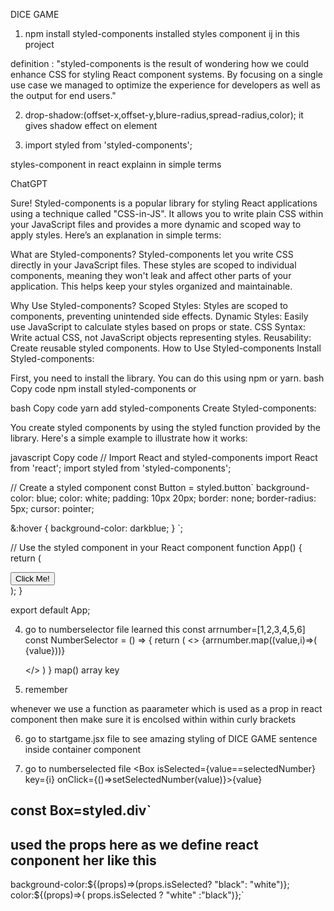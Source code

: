 DICE GAME

1. npm install styled-components
installed styles component ij in this project

definition : "styled-components is the result of wondering how we could enhance CSS for styling React component systems. By focusing on a single use case we managed to optimize the experience for developers as well as the output for end users."

2. drop-shadow:(offset-x,offset-y,blure-radius,spread-radius,color);
it gives shadow effect on element


3. import styled from 'styled-components';



styles-component in  react explainn in simple terms

ChatGPT

Sure! Styled-components is a popular library for styling React applications using a technique called "CSS-in-JS". It allows you to write plain CSS within your JavaScript files and provides a more dynamic and scoped way to apply styles. Here’s an explanation in simple terms:

What are Styled-components?
Styled-components let you write CSS directly in your JavaScript files. These styles are scoped to individual components, meaning they won't leak and affect other parts of your application. This helps keep your styles organized and maintainable.

Why Use Styled-components?
Scoped Styles: Styles are scoped to components, preventing unintended side effects.
Dynamic Styles: Easily use JavaScript to calculate styles based on props or state.
CSS Syntax: Write actual CSS, not JavaScript objects representing styles.
Reusability: Create reusable styled components.
How to Use Styled-components
Install Styled-components:

First, you need to install the library. You can do this using npm or yarn.
bash
Copy code
npm install styled-components
or

bash
Copy code
yarn add styled-components
Create Styled-components:

You create styled components by using the styled function provided by the library.
Here's a simple example to illustrate how it works:

javascript
Copy code
// Import React and styled-components
import React from 'react';
import styled from 'styled-components';

// Create a styled component
const Button = styled.button`
  background-color: blue;
  color: white;
  padding: 10px 20px;
  border: none;
  border-radius: 5px;
  cursor: pointer;

  &:hover {
    background-color: darkblue;
  }
`;

// Use the styled component in your React component
function App() {
  return (
    <div>
      <Button>Click Me!</Button>
    </div>
  );
}

export default App;


4. go to numberselector file
learned this
const arrnumber=[1,2,3,4,5,6]
const NumberSelector = () => {
  return (
    <>
    {arrnumber.map((value,i)=>( <Box key={i}>{value}</Box>))}
   
    </>
  )
}
map()
array
key
5. remember

whenever we use a function as paarameter which is used as a prop in react component then make sure  it is encolsed within within curly brackets

6. go to startgame.jsx file to see amazing styling of DICE GAME sentence  inside container component 



7.  go to numberselected file 
 <Box isSelected={value==selectedNumber} key={i} onClick={()=>setSelectedNumber(value)}>{value}</Box>

const Box=styled.div`
-----
used the props here as we define  react conponent her like this 
-----
background-color:${(props)=>(props.isSelected? "black": "white")};
color:${(props)=>( props.isSelected ? "white" :"black")};`